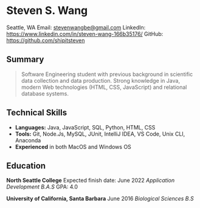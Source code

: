 # Steven S. Wang

Seattle, WA
Email: <stevenwangbe@gmail.com>
LinkedIn: <https://www.linkedin.com/in/steven-wang-166b35176/>
GitHub: <https://github.com/shipitsteven>

## Summary

> Software Engineering student with previous background in scientific data collection and data production. Strong knowledge in Java, modern Web technologies (HTML, CSS, JavaScript) and relational database systems.

## Technical Skills

- **Languages:** Java, JavaScript, SQL, Python, HTML, CSS
- **Tools:** Git, Node.Js, MySQL, JUnit, IntelliJ IDEA, VS Code, Unix CLI, Anaconda
- **Experienced** in both MacOS and Windows OS

## Education

**North Seattle College**
Expected finish date: June 2022
*Application Development B.A.S*
GPA: 4.0

**University of California, Santa Barbara**
June 2016
*Biological Sciences B.S*

